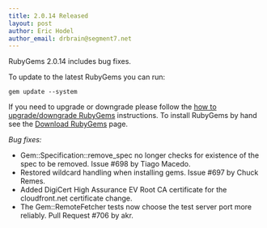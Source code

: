 ```yaml
---
title: 2.0.14 Released
layout: post
author: Eric Hodel
author_email: drbrain@segment7.net
---
```


RubyGems 2.0.14 includes bug fixes.

To update to the latest RubyGems you can run:

    gem update --system

If you need to upgrade or downgrade please follow the [how to upgrade/downgrade
RubyGems][upgrading] instructions.  To install RubyGems by hand see the
[Download RubyGems][download] page.

_Bug fixes:_

* Gem::Specification::remove_spec no longer checks for existence of the spec to be removed.  Issue #698 by Tiago Macedo.
* Restored wildcard handling when installing gems.  Issue #697 by Chuck Remes.
* Added DigiCert High Assurance EV Root CA certificate for the cloudfront.net certificate change.
* The Gem::RemoteFetcher tests now choose the test server port more reliably. Pull Request #706 by akr.


[download]: http://rubygems.org/pages/download
[upgrading]: http://rubygems.rubyforge.org/rubygems-update/UPGRADING_rdoc.html

